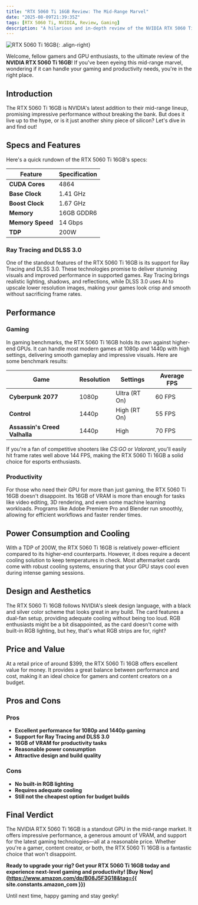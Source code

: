 ```yaml
---
title: "RTX 5060 Ti 16GB Review: The Mid-Range Marvel"
date: "2025-08-09T21:39:35Z"
tags: [RTX 5060 Ti, NVIDIA, Review, Gaming]
description: "A hilarious and in-depth review of the NVIDIA RTX 5060 Ti 16GB GPU."
---
```


![RTX 5060 Ti 16GB](https://example.com/rtx-5060ti-16gb.jpg){: .align-right}

Welcome, fellow gamers and GPU enthusiasts, to the ultimate review of the **NVIDIA RTX 5060 Ti 16GB**! If you've been eyeing this mid-range marvel, wondering if it can handle your gaming and productivity needs, you're in the right place.

## Introduction

The RTX 5060 Ti 16GB is NVIDIA's latest addition to their mid-range lineup, promising impressive performance without breaking the bank. But does it live up to the hype, or is it just another shiny piece of silicon? Let's dive in and find out!

## Specs and Features

Here's a quick rundown of the RTX 5060 Ti 16GB's specs:

| Feature | Specification |
|---------|----------------|
| **CUDA Cores** | 4864 |
| **Base Clock** | 1.41 GHz |
| **Boost Clock** | 1.67 GHz |
| **Memory** | 16GB GDDR6 |
| **Memory Speed** | 14 Gbps |
| **TDP** | 200W |

### Ray Tracing and DLSS 3.0

One of the standout features of the RTX 5060 Ti 16GB is its support for Ray Tracing and DLSS 3.0. These technologies promise to deliver stunning visuals and improved performance in supported games. Ray Tracing brings realistic lighting, shadows, and reflections, while DLSS 3.0 uses AI to upscale lower resolution images, making your games look crisp and smooth without sacrificing frame rates.

## Performance

### Gaming

In gaming benchmarks, the RTX 5060 Ti 16GB holds its own against higher-end GPUs. It can handle most modern games at 1080p and 1440p with high settings, delivering smooth gameplay and impressive visuals. Here are some benchmark results:

| Game | Resolution | Settings | Average FPS |
|------|------------|----------|-------------|
| **Cyberpunk 2077** | 1080p | Ultra (RT On) | 60 FPS |
| **Control** | 1440p | High (RT On) | 55 FPS |
| **Assassin's Creed Valhalla** | 1440p | High | 70 FPS |

If you're a fan of competitive shooters like *CS:GO* or *Valorant*, you'll easily hit frame rates well above 144 FPS, making the RTX 5060 Ti 16GB a solid choice for esports enthusiasts.

### Productivity

For those who need their GPU for more than just gaming, the RTX 5060 Ti 16GB doesn't disappoint. Its 16GB of VRAM is more than enough for tasks like video editing, 3D rendering, and even some machine learning workloads. Programs like Adobe Premiere Pro and Blender run smoothly, allowing for efficient workflows and faster render times.

## Power Consumption and Cooling

With a TDP of 200W, the RTX 5060 Ti 16GB is relatively power-efficient compared to its higher-end counterparts. However, it does require a decent cooling solution to keep temperatures in check. Most aftermarket cards come with robust cooling systems, ensuring that your GPU stays cool even during intense gaming sessions.

## Design and Aesthetics

The RTX 5060 Ti 16GB follows NVIDIA's sleek design language, with a black and silver color scheme that looks great in any build. The card features a dual-fan setup, providing adequate cooling without being too loud. RGB enthusiasts might be a bit disappointed, as the card doesn't come with built-in RGB lighting, but hey, that's what RGB strips are for, right?

## Price and Value

At a retail price of around $399, the RTX 5060 Ti 16GB offers excellent value for money. It provides a great balance between performance and cost, making it an ideal choice for gamers and content creators on a budget.

## Pros and Cons

### Pros

- **Excellent performance for 1080p and 1440p gaming**
- **Support for Ray Tracing and DLSS 3.0**
- **16GB of VRAM for productivity tasks**
- **Reasonable power consumption**
- **Attractive design and build quality**

### Cons

- **No built-in RGB lighting**
- **Requires adequate cooling**
- **Still not the cheapest option for budget builds**

## Final Verdict

The NVIDIA RTX 5060 Ti 16GB is a standout GPU in the mid-range market. It offers impressive performance, a generous amount of VRAM, and support for the latest gaming technologies—all at a reasonable price. Whether you're a gamer, content creator, or both, the RTX 5060 Ti 16GB is a fantastic choice that won't disappoint.

**Ready to upgrade your rig? Get your RTX 5060 Ti 16GB today and experience next-level gaming and productivity! [Buy Now](https://www.amazon.com/dp/B08J5F3G18&tag={{ site.constants.amazon_com }})**

Until next time, happy gaming and stay geeky!

